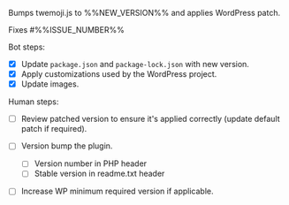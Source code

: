 Bumps twemoji.js to %%NEW_VERSION%% and applies WordPress patch.

Fixes #%%ISSUE_NUMBER%%

Bot steps:

* [x] Update `package.json` and `package-lock.json` with new version.
* [x] Apply customizations used by the WordPress project.
* [x] Update images.

Human steps:

* [ ] Review patched version to ensure it's applied correctly (update default patch if required).
* [ ] Version bump the plugin.
   * [ ] Version number in PHP header
   * [ ] Stable version in readme.txt header
* [ ] Increase WP minimum required version if applicable.

